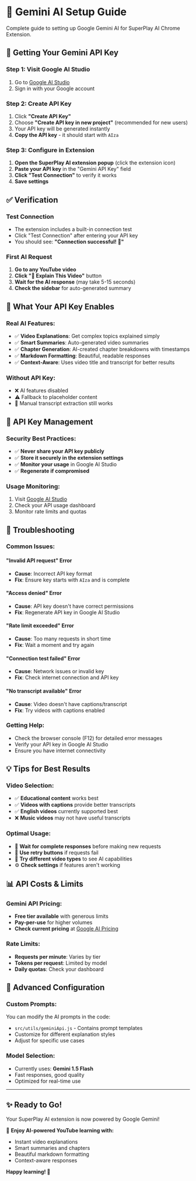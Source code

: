 # 🤖 Gemini AI Setup Guide

Complete guide to setting up Google Gemini AI for SuperPlay AI Chrome Extension.

## 🔑 Getting Your Gemini API Key

### Step 1: Visit Google AI Studio
1. Go to [Google AI Studio](https://aistudio.google.com/app/apikey)
2. Sign in with your Google account

### Step 2: Create API Key
1. Click **"Create API Key"**
2. Choose **"Create API key in new project"** (recommended for new users)
3. Your API key will be generated instantly
4. **Copy the API key** - it should start with `AIza`

### Step 3: Configure in Extension
1. **Open the SuperPlay AI extension popup** (click the extension icon)
2. **Paste your API key** in the "Gemini API Key" field
3. **Click "Test Connection"** to verify it works
4. **Save settings**

## ✅ Verification

### Test Connection
- The extension includes a built-in connection test
- Click "Test Connection" after entering your API key
- You should see: **"Connection successful! 🎉"**

### First AI Request
1. **Go to any YouTube video**
2. **Click "🤖 Explain This Video"** button
3. **Wait for the AI response** (may take 5-15 seconds)
4. **Check the sidebar** for auto-generated summary

## 🎯 What Your API Key Enables

### Real AI Features:
- ✅ **Video Explanations**: Get complex topics explained simply
- ✅ **Smart Summaries**: Auto-generated video summaries
- ✅ **Chapter Generation**: AI-created chapter breakdowns with timestamps
- ✅ **Markdown Formatting**: Beautiful, readable responses
- ✅ **Context-Aware**: Uses video title and transcript for better results

### Without API Key:
- ❌ AI features disabled
- ⚠️ Fallback to placeholder content
- 📝 Manual transcript extraction still works

## 🔧 API Key Management

### Security Best Practices:
- ✅ **Never share your API key publicly**
- ✅ **Store it securely in the extension settings**
- ✅ **Monitor your usage** in Google AI Studio
- ✅ **Regenerate if compromised**

### Usage Monitoring:
1. Visit [Google AI Studio](https://aistudio.google.com)
2. Check your API usage dashboard
3. Monitor rate limits and quotas

## 🚨 Troubleshooting

### Common Issues:

#### "Invalid API request" Error
- **Cause**: Incorrect API key format
- **Fix**: Ensure key starts with `AIza` and is complete

#### "Access denied" Error
- **Cause**: API key doesn't have correct permissions
- **Fix**: Regenerate API key in Google AI Studio

#### "Rate limit exceeded" Error
- **Cause**: Too many requests in short time
- **Fix**: Wait a moment and try again

#### "Connection test failed" Error
- **Cause**: Network issues or invalid key
- **Fix**: Check internet connection and API key

#### "No transcript available" Error
- **Cause**: Video doesn't have captions/transcript
- **Fix**: Try videos with captions enabled

### Getting Help:
- Check the browser console (F12) for detailed error messages
- Verify your API key in Google AI Studio
- Ensure you have internet connectivity

## 💡 Tips for Best Results

### Video Selection:
- ✅ **Educational content** works best
- ✅ **Videos with captions** provide better transcripts
- ✅ **English videos** currently supported best
- ❌ **Music videos** may not have useful transcripts

### Optimal Usage:
- 🎯 **Wait for complete responses** before making new requests
- 🔄 **Use retry buttons** if requests fail
- 📝 **Try different video types** to see AI capabilities
- ⚙️ **Check settings** if features aren't working

## 📊 API Costs & Limits

### Gemini API Pricing:
- **Free tier available** with generous limits
- **Pay-per-use** for higher volumes
- **Check current pricing** at [Google AI Pricing](https://ai.google.dev/pricing)

### Rate Limits:
- **Requests per minute**: Varies by tier
- **Tokens per request**: Limited by model
- **Daily quotas**: Check your dashboard

## 🔄 Advanced Configuration

### Custom Prompts:
You can modify the AI prompts in the code:
- `src/utils/geminiApi.js` - Contains prompt templates
- Customize for different explanation styles
- Adjust for specific use cases

### Model Selection:
- Currently uses: **Gemini 1.5 Flash**
- Fast responses, good quality
- Optimized for real-time use

---

## ✨ Ready to Go!

Your SuperPlay AI extension is now powered by Google Gemini! 

🎉 **Enjoy AI-powered YouTube learning with:**
- Instant video explanations
- Smart summaries and chapters  
- Beautiful markdown formatting
- Context-aware responses

**Happy learning! 🚀**